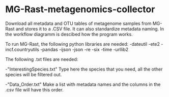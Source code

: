 # MG-Rast-metagenomics-collector
Download all metadata and OTU tables of metagenome samples from MG-Rast and stores it to a .CSV file. It can also standardize metadata naming. In the workflow diagramm is descibed how the program works.


To run MG-Rast, the following python libraries are needed: 
-dateutil -ete2 -incf.countryutils -pandas -ijson -json -re -six -time -urllib2 




The following .txt files are needed:


-"InterestingSpecies.txt" Type here the species that you need, all the other species will be filtered out.


-"Data_Order.txt" Make a list with metadata names and the columns in the .csv file will have this order.
